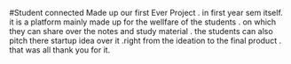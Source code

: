 #Student connected
Made up our first Ever Project . in first year sem itself.
it is a platform mainly made up for the wellfare of the students . on which they can share over the notes and study material . the students can also pitch there startup idea over it .right from the ideation to the final product . 
that was all thank you for it.
